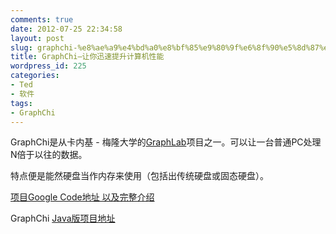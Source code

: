 ```yaml
---
comments: true
date: 2012-07-25 22:34:58
layout: post
slug: graphchi-%e8%ae%a9%e4%bd%a0%e8%bf%85%e9%80%9f%e6%8f%90%e5%8d%87%e8%ae%a1%e7%ae%97%e6%9c%ba%e6%80%a7%e8%83%bd
title: GraphChi—让你迅速提升计算机性能
wordpress_id: 225
categories:
- Ted
- 软件
tags:
- GraphChi
---
```


GraphChi是从卡内基 - 梅隆大学的[GraphLab](http://www.graphlab.org)项目之一。可以让一台普通PC处理N倍于以往的数据。

特点便是能然硬盘当作内存来使用（包括出传统硬盘或固态硬盘）。

[项目Google Code地址 以及完整介绍](https://code.google.com/p/graphchi/)

GraphChi [Java版项目地址](http://code.google.com/p/graphchi-java)
